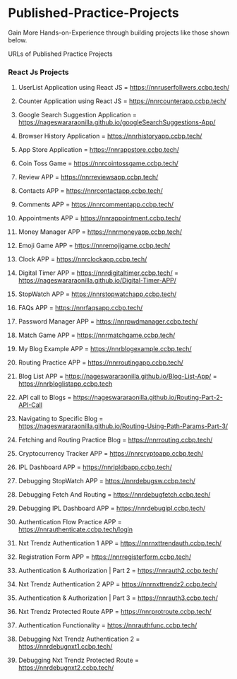 # Published-Practice-Projects
Gain More Hands-on-Experience through building projects like those shown below.

URLs of Published Practice Projects

### React Js Projects

1) UserList Application using React JS = https://nnruserfollwers.ccbp.tech/

2) Counter Application using React JS = https://nnrcounterapp.ccbp.tech/

3) Google Search Suggestion Application = https://nageswararaonilla.github.io/googleSearchSuggestions-App/

4) Browser History Application  =   https://nnrhistoryapp.ccbp.tech/

5) App Store Application = https://nnrappstore.ccbp.tech/

6) Coin Toss Game = https://nnrcointossgame.ccbp.tech/

7) Review APP = https://nnrreviewsapp.ccbp.tech/

8) Contacts APP = https://nnrcontactapp.ccbp.tech/

9) Comments APP =  https://nnrcommentapp.ccbp.tech/

10) Appointments APP  =  https://nnrappointment.ccbp.tech/

11) Money Manager APP =  https://nnrmoneyapp.ccbp.tech/

12) Emoji Game APP =  https://nnremojigame.ccbp.tech/

13) Clock APP = https://nnrclockapp.ccbp.tech/

14) Digital Timer APP = https://nnrdigitaltimer.ccbp.tech/
                  =  https://nageswararaonilla.github.io/Digital-Timer-APP/

15) StopWatch APP = https://nnrstopwatchapp.ccbp.tech/   

16) FAQs APP =  https://nnrfaqsapp.ccbp.tech/

17) Password Manager APP = https://nnrpwdmanager.ccbp.tech/

18) Match Game APP = https://nnrmatchgame.ccbp.tech/

19) My Blog Example APP = https://nnrblogexample.ccbp.tech/

20) Routing Practice APP = https://nnrroutingapp.ccbp.tech/

21) Blog List APP = https://nageswararaonilla.github.io/Blog-List-App/ 
              = https://nnrbloglistapp.ccbp.tech

22) API call to Blogs = https://nageswararaonilla.github.io/Routing-Part-2-API-Call

23) Navigating to Specific Blog = https://nageswararaonilla.github.io/Routing-Using-Path-Params-Part-3/

24) Fetching and Routing Practice Blog  =  https://nnrrouting.ccbp.tech/

25) Cryptocurrency Tracker APP =  https://nnrcryptoapp.ccbp.tech/

26) IPL Dashboard APP = https://nnripldbapp.ccbp.tech/

27) Debugging StopWatch APP = https://nnrdebugsw.ccbp.tech/

28) Debugging Fetch And Routing =  https://nnrdebugfetch.ccbp.tech/

29) Debugging IPL Dashboard APP = https://nnrdebugipl.ccbp.tech/

30) Authentication Flow Practice APP = https://nnrauthenticate.ccbp.tech/login

31) Nxt Trendz Authentication 1 APP = https://nnrnxttrendauth.ccbp.tech/

32) Registration Form APP = https://nnrregisterform.ccbp.tech/

33) Authentication & Authorization | Part 2 = https://nnrauth2.ccbp.tech/

34) Nxt Trendz Authentication 2 APP = https://nnrnxttrendz2.ccbp.tech/

35) Authentication & Authorization | Part 3 = https://nnrauth3.ccbp.tech/

36) Nxt Trendz Protected Route APP = https://nnrprotroute.ccbp.tech/

37) Authentication Functionality = https://nnrauthfunc.ccbp.tech/

38) Debugging Nxt Trendz Authentication 2 = https://nnrdebugnxt1.ccbp.tech/

39) Debugging Nxt Trendz Protected Route = https://nnrdebugnxt2.ccbp.tech/
